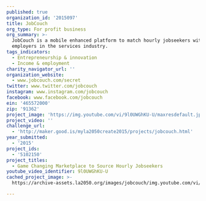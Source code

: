 ```yaml
---
published: true
organization_id: '2015097'
title: JobCouch
org_type: For profit business
org_summary: >-
  JobCouch is a mobile enhanced platform to match hourly jobseekers with
  employers in the services industry.
tags_indicators:
  - Entrepreneurship & innovation
  - Income & employment
charity_navigator_url: ''
organization_website:
  - www.jobcouch.com/secret
twitter: www.twitter.com/jobcouch
instagram: www.instagram.com/jobcouch
facebook: www.facebook.com/jobcouch
ein: '465572000'
zip: '91362'
project_image: 'https://img.youtube.com/vi/9l0UWGhKU-U/maxresdefault.jpg'
project_video: ''
challenge_url:
  - 'http://maker.good.is/myla2050create2015/projects/jobcouch.html'
year_submitted:
  - '2015'
project_ids:
  - '5102150'
project_titles:
  - Game Changing Marketplace to Source Hourly Jobseekers
youtube_video_identifier: 9l0UWGhKU-U
cached_project_image: >-
  https://archive-assets.la2050.org/images/jobcouch/img.youtube.com/vi/9l0UWGhKU-U/maxresdefault.jpg

---
```

